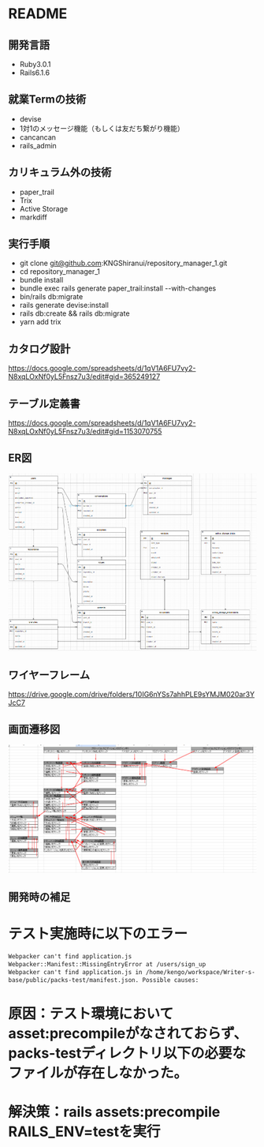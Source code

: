 # README

## 開発言語
- Ruby3.0.1
- Rails6.1.6

## 就業Termの技術
- devise
- 1対1のメッセージ機能（もしくは友だち繋がり機能）
- cancancan
- rails_admin

## カリキュラム外の技術
- paper_trail
- Trix
- Active Storage
- markdiff

## 実行手順
- git clone git@github.com:KNGShiranui/repository_manager_1.git
- cd repository_manager_1
- bundle install
- bundle exec rails generate paper_trail:install --with-changes
- bin/rails db:migrate
- rails generate devise:install
- rails db:create && rails db:migrate
- yarn add trix

## カタログ設計
  https://docs.google.com/spreadsheets/d/1qV1A6FU7vy2-N8xqLOxNf0yL5Fnsz7u3/edit#gid=365249127
## テーブル定義書
  https://docs.google.com/spreadsheets/d/1qV1A6FU7vy2-N8xqLOxNf0yL5Fnsz7u3/edit#gid=1153070755
## ER図
  ![ER図](https://github.com/KNGShiranui/Writer-s-base/blob/rails_admin/image/ER%E5%9B%B3%EF%BC%88%E6%94%B9%EF%BC%89.png)
## ワイヤーフレーム
  https://drive.google.com/drive/folders/10IG6nYSs7ahhPLE9sYMJM020ar3YJcC7
## 画面遷移図
  ![画面遷移図](https://github.com/KNGShiranui/Writer-s-base/blob/introduction_of_devise/image/%E7%94%BB%E9%9D%A2%E9%81%B7%E7%A7%BB%E5%9B%B3.png)


## 開発時の補足
  # テスト実施時に以下のエラー
    Webpacker can't find application.js
    Webpacker::Manifest::MissingEntryError at /users/sign_up
    Webpacker can't find application.js in /home/kengo/workspace/Writer-s-base/public/packs-test/manifest.json. Possible causes:
  # 原因：テスト環境においてasset:precompileがなされておらず、packs-testディレクトリ以下の必要なファイルが存在しなかった。
  # 解決策：rails assets:precompile RAILS_ENV=testを実行